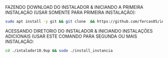 FAZENDO DOWNLOAD DO INSTALADOR & INICIANDO A PRIMEIRA INSTALAÇÃO (USAR SOMENTE PARA PRIMEIRA INSTALAÇÃO):

```bash
sudo apt install -y git && git clone  && https://github.com/fercas05/instalador1.git sudo chmod -R 777 intalador10.9up && cd intalador10.9up && sudo ./install_primaria
```

ACESSANDO DIRETORIO DO INSTALADOR & INICIANDO INSTALAÇÕES ADICIONAIS (USAR ESTE COMANDO PARA SEGUNDA OU MAIS INSTALAÇÃO:
```bash
cd ./intalador10.9up && sudo ./install_instancia
```

